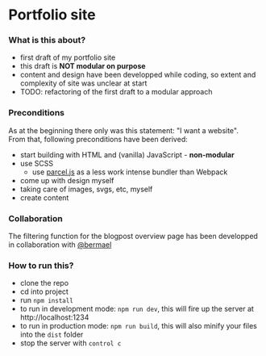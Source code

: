 # Portfolio site

### What is this about?

- first draft of my portfolio site
- this draft is **NOT modular on purpose**
- content and design have been developped while coding, so extent and complexity of site was unclear at start
- TODO: refactoring of the first draft to a modular approach

### Preconditions

As at the beginning there only was this statement: "I want a website".<br>
From that, following preconditions have been derived:

- start building with HTML and (vanilla) JavaScript - **non-modular**
- use SCSS
  - use [parcel.js](https://parceljs.org/getting_started.html) as a less work intense bundler than Webpack
- come up with design myself
- taking care of images, svgs, etc, myself
- create content

### Collaboration

The filtering function for the blogpost overview page has been developped in collaboration with [@bermael](https://github.com/bermael)

### How to run this?

- clone the repo
- cd into project
- run `npm install`
- to run in development mode: `npm run dev`, this will fire up the server at http://localhost:1234
- to run in production mode: `npm run build`, this will also minify your files into the `dist` folder
- stop the server with `control c`
